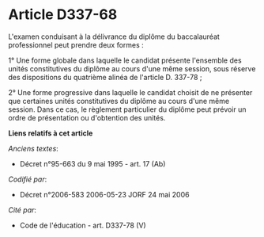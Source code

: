 # Article D337-68

L'examen conduisant à la délivrance du diplôme du baccalauréat professionnel peut prendre deux formes :

1° Une forme globale dans laquelle le candidat présente l'ensemble des unités constitutives du diplôme au cours d'une même
session, sous réserve des dispositions du quatrième alinéa de l'article D. 337-78 ;

2° Une forme progressive dans laquelle le candidat choisit de ne présenter que certaines unités constitutives du diplôme au
cours d'une même session. Dans ce cas, le règlement particulier du diplôme peut prévoir un ordre de présentation ou
d'obtention des unités.

**Liens relatifs à cet article**

_Anciens textes_:

  - Décret n°95-663 du 9 mai 1995 - art. 17 (Ab)

_Codifié par_:

  - Décret n°2006-583 2006-05-23 JORF 24 mai 2006

_Cité par_:

  - Code de l'éducation - art. D337-78 (V)
